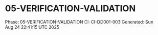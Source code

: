 # 05-VERIFICATION-VALIDATION
Phase: 05-VERIFICATION-VALIDATION
CI: CI-DD001-003
Generated: Sun Aug 24 22:41:15 UTC 2025
